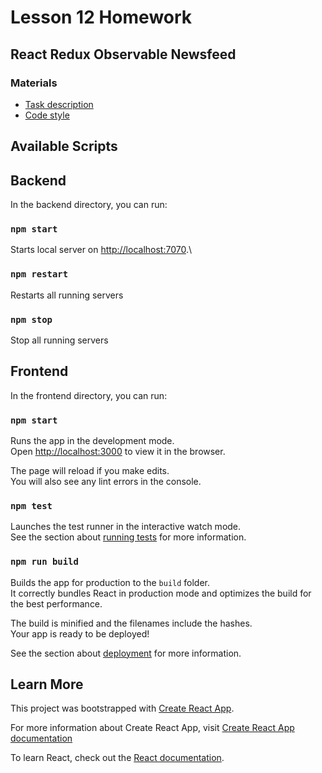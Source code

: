 # Lesson 12 Homework

## React Redux Observable Newsfeed

### Materials

- [Task description](https://github.com/netology-code/ra16-homeworks/tree/master/observable/newsfeed)
- [Code style](https://github.com/netology-code/codestyle)


## Available Scripts

## Backend

In the backend directory, you can run:

### `npm start`

Starts local server on [http://localhost:7070](http://localhost:7070).\

### `npm restart`

Restarts all running servers

### `npm stop`

Stop all running servers

## Frontend

In the frontend directory, you can run:

### `npm start`

Runs the app in the development mode.\
Open [http://localhost:3000](http://localhost:3000) to view it in the browser.

The page will reload if you make edits.\
You will also see any lint errors in the console.

### `npm test`

Launches the test runner in the interactive watch mode.\
See the section about [running tests](https://facebook.github.io/create-react-app/docs/running-tests) for more information.

### `npm run build`

Builds the app for production to the `build` folder.\
It correctly bundles React in production mode and optimizes the build for the best performance.

The build is minified and the filenames include the hashes.\
Your app is ready to be deployed!

See the section about [deployment](https://facebook.github.io/create-react-app/docs/deployment) for more information.

## Learn More

This project was bootstrapped with [Create React App](https://github.com/facebook/create-react-app).

For more information about Create React App, visit [Create React App documentation](https://create-react-app.dev)

To learn React, check out the [React documentation](https://reactjs.org/).
